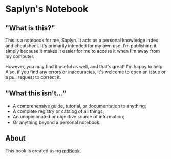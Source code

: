# Saplyn's Notebook

## "What is this?"

This is a notebook for me, Saplyn. It acts as a personal knowledge index and
cheatsheet. It's primarily intended for my own use. I'm publishing it simply
because it makes it easier for me to access it when I'm away from my computer.

However, you may find it useful as well, and that's great! I'm happy to help.
Also, if you find any errors or inaccuracies, it's welcome to open an issue or
a pull request to correct it.

## "What this isn't..."

- A comprehensive guide, tutorial, or documentation to anything;
- A complete registry or catalog of all things;
- An unopinionated or objective source of information;
- Or anything beyond a personal notebook.

## About

This book is created using [mdBook](https://rust-lang.github.io/mdBook/).
